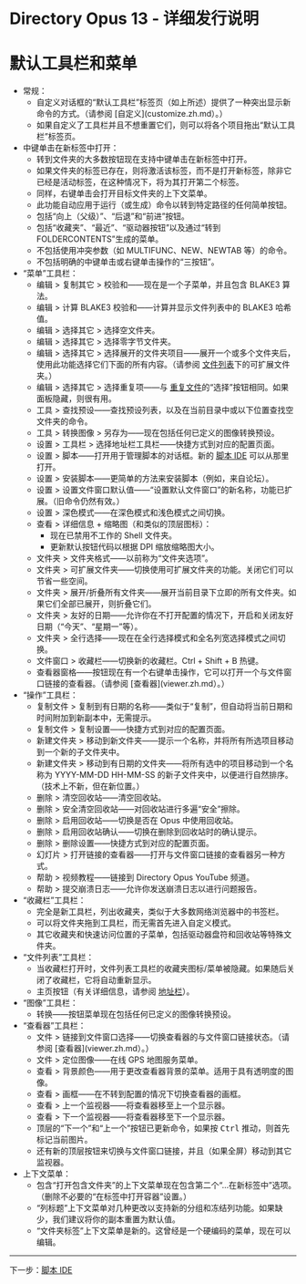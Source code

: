 # Directory Opus 13 - 详细发行说明

# 默认工具栏和菜单

- 常规：
  - 自定义对话框的“默认工具栏”标签页（如上所述）提供了一种突出显示新命令的方式。（请参阅 [自定义](customize.zh.md）。）
  - 如果自定义了工具栏并且不想重置它们，则可以将各个项目拖出“默认工具栏”标签页。
- 中键单击在新标签中打开：
  - 转到文件夹的大多数按钮现在支持中键单击在新标签中打开。
  - 如果文件夹的标签已存在，则将激活该标签，而不是打开新标签，除非它已经是活动标签，在这种情况下，将为其打开第二个标签。
  - 同样，右键单击会打开目标文件夹的上下文菜单。
  - 此功能自动应用于运行（或生成）命令以转到特定路径的任何简单按钮。
  - 包括“向上（父级）”、“后退”和“前进”按钮。
  - 包括“收藏夹”、“最近”、“驱动器按钮”以及通过“转到 FOLDERCONTENTS”生成的菜单。
  - 不包括使用冲突参数（如 MULTIFUNC、NEW、NEWTAB 等）的命令。
  - 不包括明确的中键单击或右键单击操作的“三按钮”。
- “菜单”工具栏：
  - 编辑 > 复制其它 > 校验和——现在是一个子菜单，并且包含 BLAKE3 算法。
  - 编辑 > 计算 BLAKE3 校验和——计算并显示文件列表中的 BLAKE3 哈希值。
  - 编辑 > 选择其它 > 选择空文件夹。
  - 编辑 > 选择其它 > 选择零字节文件夹。
  - 编辑 > 选择其它 > 选择展开的文件夹项目——展开一个或多个文件夹后，使用此功能选择它们下面的所有内容。（请参阅 [文件列表](file_display.zh.md)下的可扩展文件夹。）
  - 编辑 > 选择其它 > 选择重复项——与 [重复文件](duplicates.zh.md)的“选择”按钮相同。如果面板隐藏，则很有用。
  - 工具 > 查找预设——查找预设列表，以及在当前目录中或以下位置查找空文件夹的命令。
  - 工具 > 转换图像 > 另存为——现在包括任何已定义的图像转换预设。
  - 设置 > 工具栏 > 选择地址栏工具栏——快捷方式到对应的配置页面。
  - 设置 > 脚本——打开用于管理脚本的对话框。新的 [脚本 IDE](script_ide.zh.md) 可以从那里打开。
  - 设置 > 安装脚本——更简单的方法来安装脚本（例如，来自论坛）。
  - 设置 > 设置文件窗口默认值——“设置默认文件窗口”的新名称，功能已扩展。（旧命令仍然有效。）
  - 设置 > 深色模式——在深色模式和浅色模式之间切换。
  - 查看 > 详细信息 + 缩略图（和类似的顶层图标）：
    - 现在已禁用不工作的 Shell 文件夹。
    - 更新默认按钮代码以根据 DPI 缩放缩略图大小。
  - 文件夹 > 文件夹格式——以前称为“文件夹选项”。
  - 文件夹 > 可扩展文件夹——切换使用可扩展文件夹的功能。关闭它们可以节省一些空间。
  - 文件夹 > 展开/折叠所有文件夹——展开当前目录下立即的所有文件夹。如果它们全部已展开，则折叠它们。
  - 文件夹 > 友好的日期——允许你在不打开配置的情况下，开启和关闭友好日期（“今天”、“星期一”等）。
  - 文件夹 > 全行选择——现在在全行选择模式和全名列宽选择模式之间切换。
  - 文件窗口 > 收藏栏——切换新的收藏栏。Ctrl + Shift + B 热键。
  - 查看器窗格——按钮现在有一个右键单击操作，它可以打开一个与文件窗口链接的查看器。（请参阅 [查看器](viewer.zh.md）。）
- “操作”工具栏：
  - 复制文件 > 复制到有日期的名称——类似于“复制”，但自动将当前日期和时间附加到新副本中，无需提示。
  - 复制文件 > 复制设置——快捷方式到对应的配置页面。
  - 新建文件夹 > 移动到新文件夹——提示一个名称，并将所有所选项目移动到一个新的子文件夹中。
  - 新建文件夹 > 移动到有日期的文件夹——将所有选中的项目移动到一个名称为 YYYY-MM-DD HH-MM-SS 的新子文件夹中，以便进行自然排序。（技术上不新，但在新位置。）
  - 删除 > 清空回收站——清空回收站。
  - 删除 > 安全清空回收站——对回收站进行多遍“安全”擦除。
  - 删除 > 启用回收站——切换是否在 Opus 中使用回收站。
  - 删除 > 启用回收站确认——切换在删除到回收站时的确认提示。
  - 删除 > 删除设置——快捷方式到对应的配置页面。
  - 幻灯片 > 打开链接的查看器——打开与文件窗口链接的查看器另一种方式。
  - 帮助 > 视频教程——链接到 Directory Opus YouTube 频道。
  - 帮助 > 提交崩溃日志——允许你发送崩溃日志以进行问题报告。
- “收藏栏”工具栏：
  - 完全是新工具栏，列出收藏夹，类似于大多数网络浏览器中的书签栏。
  - 可以将文件夹拖到工具栏，而无需首先进入自定义模式。
  - 其它收藏夹和快速访问位置的子菜单，包括驱动器盘符和回收站等特殊文件夹。
- “文件列表”工具栏：
  - 当收藏栏打开时，文件列表工具栏的收藏夹图标/菜单被隐藏。如果随后关闭了收藏栏，它将自动重新显示。
  - 主页按钮（有关详细信息，请参阅 [地址栏](location_bar.zh.md)）。
- “图像”工具栏：
  - 转换——按钮菜单现在包括任何已定义的图像转换预设。
- “查看器”工具栏：
  - 文件 > 链接到文件窗口选择——切换查看器的与文件窗口链接状态。（请参阅 [查看器](viewer.zh.md）。）
  - 文件 > 定位图像——在线 GPS 地图服务菜单。
  - 查看 > 背景颜色——用于更改查看器背景的菜单。适用于具有透明度的图像。
  - 查看 > 画框——在不转到配置的情况下切换查看器的画框。
  - 查看 > 上一个监视器——将查看器移至上一个显示器。
  - 查看 > 下一个监视器——将查看器移至下一个显示器。
  - 顶层的“下一个”和“上一个”按钮已更新命令，如果按 <kbd>Ctrl</kbd> 推动，则首先标记当前图片。
  - 还有新的顶层按钮来切换与文件窗口链接，并且（如果全屏）移动到其它监视器。
- 上下文菜单：
  - 包含“打开包含文件夹”的上下文菜单现在包含第二个“...在新标签中”选项。（删除不必要的“在标签中打开容器”设置。）
  - “列标题”上下文菜单对几种更改以支持新的分组和冻结列功能。如果缺少，我们建议将你的副本重置为默认值。
  - “文件夹标签”上下文菜单是新的。这曾经是一个硬编码的菜单，现在可以编辑。

------------------------------------------------------------------------

下一步：[脚本 IDE](/Manual/release_history/opus13_detailed/script_ide.zh.md)